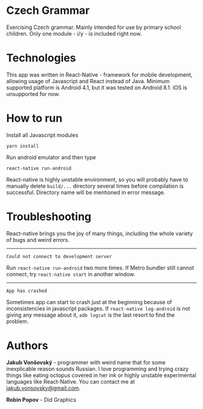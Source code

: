 # Czech Grammar
Exercising Czech grammar. Mainly intended for use by primary school children. Only one module - i/y - is included right now.

# Technologies

This app was written in React-Native - framework for mobile development, allowing usage of Javascript and React instead of Java. Minimum supported platform is Android 4.1, but it was tested on Android 8.1. iOS is unsupported for now.

# How to run

Install all Javascript modules

  `yarn install`

Run android emulator and then type

  `react-native run-android`

React-native is highly unstable environment, so you will probably have to manually delete `build/...` directory several times before compilation is successful. Directory name will be mentioned in error message.

# Troubleshooting

React-native brings you the joy of many things, including the whole variety of bugs and weird errors.

---

`Could not connect to development server`

Run `react-native run-android` two more times. If Metro bundler still cannot connect, try `react-native start` in another window.

---

`App has crashed`

Sometimes app can start to crash just at the beginning because of inconsistencies in javascript packages. If `react-native log-android` is not giving any message about it, `adb logcat` is the last resort to find the problem.

# Authors

**Jakub Vonšovský** - programmer with weird name that for some inexplicable reason sounds Russian.
                  I love programming and trying crazy things like eating octopus covered in her ink or highly unstable
                  experimental languages like React-Native.
                  You can contact me at jakub.vonsovsky@gmail.com.

**Robin Popov** - Did Graphics
